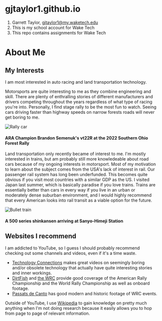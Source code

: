 # gjtaylor1.github.io
1. Garrett Taylor, gjtaylor1@my.waketech.edu
2. This is my school account for Wake Tech
3. This repo contains assignments for Wake Tech

# About Me
## My Interests
I am most interested in auto racing and land transportation technology. 

Motorsports are quite interesting to me as they combine engineering and skill. There are plenty of enthralling stories of different manufacturers and drivers competing throughout the years regardless of what type of racing you're into. Personally, I find stage rally to be the most fun to watch. Seeing cars driving faster than highway speeds on narrow forests roads will never get boring to me.

![Rally car](https://www.gjtaylor1.github.io/images/rallycar.jpg)
#### ARA Champion Brandon Semenuk's vt22R at the 2022 Southern Ohio Forest Rally

Land transportation only recently became of interest to me. I'm mostly interested in trains, but am probably still more knowledeable about road cars because of my ongoing interests in motorsport. Most of my motivation to learn about the subject comes from the USA's lack of interest in rail. Our passenger rail system has long been underfunded. This becomes quite obvious if you visit most countries with a similar GDP as the US. I visited Japan last summer, which is basically paradise if you love trains. Trains are essentially better than cars in every way if you live in an urban or moderately dense suburban environment, and I would highly recommend that every American looks into rail transit as a viable option for the future. 

![Bullet train](https://www.gjtaylor1.github.io/images/shinkansen.jpg)
#### A 500 series shinkansen arriving at Sanyo-Himeji Station

## Websites I recommend
I am addicted to YouTube, so I guess I should probably recommend checking out some channels and videos, even if it's a time waste.
- [Technology Connections](https://www.youtube.com/@TechnologyConnections) makes great videos on seemingly boring and/or obsolete technology that actually have quite interesting stories and inner workings.
- [DirtFish](https://www.youtube.com/@DirtFish) and [the WRC](https://www.youtube.com/@wrc) provide good coverage of the American Rally Championship and the World Rally Championship as well as onboard footage.
- [Passats de Canto](https://www.youtube.com/@Passatsdecanto) has good modern and historic footage of WRC events.

Outside of YouTube, I use [Wikipedia](https://www.wikipedia.org) to gain knowledge on pretty much anything when I'm not doing research because it easily allows you to hop from page to page of relevant information.
